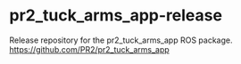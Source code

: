pr2_tuck_arms_app-release
=========================

Release repository for the pr2_tuck_arms_app ROS package. https://github.com/PR2/pr2_tuck_arms_app
